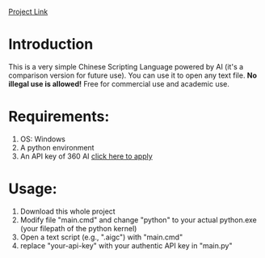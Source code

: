 
[Project Link](https://github.com/Magic-Abracadabra/AI-Chinese-Scripting-Language)

# Introduction
This is a very simple Chinese Scripting Language powered by AI (it's a comparison version for future use). You can use it to open any text file. **No illegal use is allowed!** Free for commercial use and academic use.

# Requirements:
1. OS: Windows
2. A python environment
3. An API key of 360 AI [click here to apply](https://ai.360.com/open)
# Usage:
1. Download this whole project
2. Modify file "main.cmd" and change "python" to your actual python.exe (your filepath of the python kernel)
3. Open a text script (e.g., ".aigc") with "main.cmd"
4. replace "your-api-key" with your authentic API key in "main.py"

